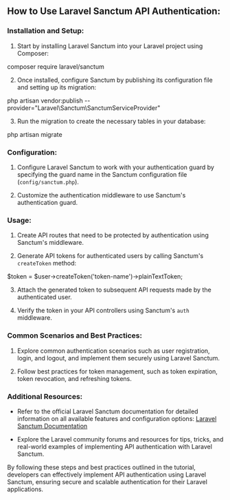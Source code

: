 ## How to Use Laravel Sanctum API Authentication:

### Installation and Setup:

1. Start by installing Laravel Sanctum into your Laravel project using Composer:

composer require laravel/sanctum


2. Once installed, configure Sanctum by publishing its configuration file and setting up its migration:

php artisan vendor:publish --provider="Laravel\Sanctum\SanctumServiceProvider"

3. Run the migration to create the necessary tables in your database:

php artisan migrate


### Configuration:

1. Configure Laravel Sanctum to work with your authentication guard by specifying the guard name in the Sanctum configuration file (`config/sanctum.php`).

2. Customize the authentication middleware to use Sanctum's authentication guard.

### Usage:

1. Create API routes that need to be protected by authentication using Sanctum's middleware.

2. Generate API tokens for authenticated users by calling Sanctum's `createToken` method:

$token = $user->createToken('token-name')->plainTextToken;


3. Attach the generated token to subsequent API requests made by the authenticated user.

4. Verify the token in your API controllers using Sanctum's `auth` middleware.

### Common Scenarios and Best Practices:

1. Explore common authentication scenarios such as user registration, login, and logout, and implement them securely using Laravel Sanctum.

2. Follow best practices for token management, such as token expiration, token revocation, and refreshing tokens.

### Additional Resources:

- Refer to the official Laravel Sanctum documentation for detailed information on all available features and configuration options: [Laravel Sanctum Documentation](https://laravel.com/docs/sanctum)

- Explore the Laravel community forums and resources for tips, tricks, and real-world examples of implementing API authentication with Laravel Sanctum.

By following these steps and best practices outlined in the tutorial, developers can effectively implement API authentication using Laravel Sanctum, ensuring secure and scalable authentication for their Laravel applications.

